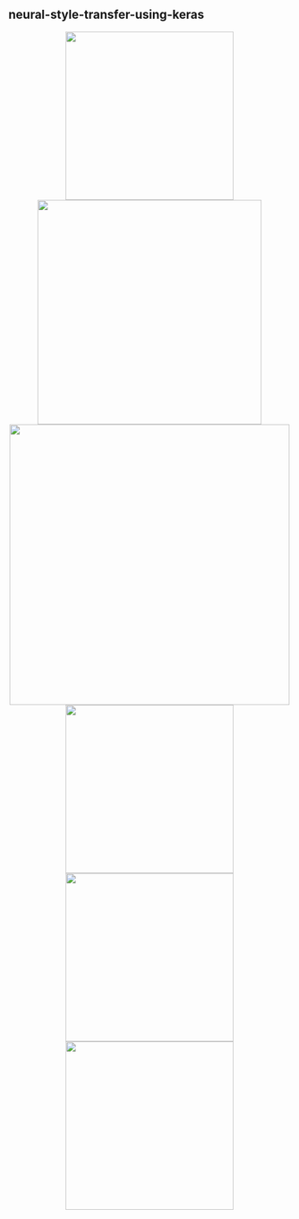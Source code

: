 ## neural-style-transfer-using-keras

<div align="center">
 <img src="https://raw.githubusercontent.com/massquantity/neural-style-transfer-using-keras/master/image/8.png" height="300px">
 <img src="https://raw.githubusercontent.com/massquantity/neural-style-transfer-using-keras/master/image/9.png" height="400px">
 <img src="https://raw.githubusercontent.com/massquantity/neural-style-transfer-using-keras/master/image/10.png" width="500px">
</div>


<div align="center">
 <img src="https://raw.githubusercontent.com/massquantity/neural-style-transfer-using-keras/master/image/8.png" height="300px">
</div>

<div align="center">
 <img src="https://raw.githubusercontent.com/massquantity/neural-style-transfer-using-keras/master/image/9.png" height="300px">
</div>

<div align="center">
 <img src="https://raw.githubusercontent.com/massquantity/neural-style-transfer-using-keras/master/image/10.png" height="300px">
</div>
